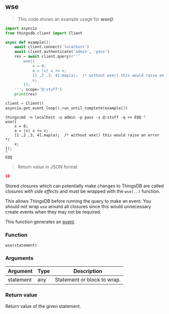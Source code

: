 ## wse

> This code shows an example usage for ***wse()***:

```python
import asyncio
from thingsdb.client import Client

async def example():
    await client.connect('localhost')
    await client.authenticate('admin', 'pass')
    res = await client.query(r'''
        wse({
            x = 0;
            a = |v| x += v;
            [1 ,2 ,3, 4].map(a);  /* without wse() this would raise an error */
            x;
        });
    ''', scope='@:stuff')
    print(res)

client = Client()
asyncio.get_event_loop().run_until_complete(example())
```

```shell
thingscmd -n localhost -u admin -p pass -s @:stuff -q << EOQ "
wse({
    x = 0;
    a = |v| x += v;
    [1 ,2 ,3, 4].map(a);  /* without wse() this would raise an error */
    x;
});
"
EOQ
```

> Return value in JSON format

```json
10
```

Stored closures which can potentially make changes to ThingsDB are called
*closures with side effects* and must be wrapped with the `wse(..)` function.

This allows ThingsDB before running the query to make an event.
You should not wrap `wse` around all closures since this would unnecessary
create events when they may not be required.

This function generates an [event](#events).

### Function
`wse(statement)`

### Arguments
Argument | Type | Description
-------- | ---- | -----------
statement | any | Statement or block to wrap.

### Return value
Return value of the given statement.
